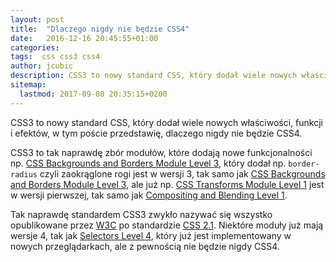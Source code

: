 ```yaml
---
layout: post
title:  "Dlaczego nigdy nie będzie CSS4"
date:   2016-12-16 20:45:55+01:00
categories:
tags:  css css3 css4
author: jcubic
description: CSS3 to nowy standard CSS, który dodał wiele nowych właściwości, funkcji i efektów, w tym poście przedstawię, dlaczego nigdy nie będzie CSS4.
sitemap:
  lastmod: 2017-09-08 20:35:15+0200
---
```


CSS3 to nowy standard CSS, który dodał wiele nowych właściwości, funkcji i efektów,
w tym poście przedstawię, dlaczego nigdy nie będzie CSS4.

<!-- more -->

CSS3 to tak naprawdę zbór modułów, które dodają nowe funkcjonalności np.
[CSS Backgrounds and Borders Module Level 3](https://www.w3.org/TR/css3-background/),
który dodał np. `border-radius` czyli zaokrąglone rogi jest w wersji 3, tak samo jak
[CSS Backgrounds and Borders Module Level 3](https://www.w3.org/TR/css3-background/),
ale już np. [CSS Transforms Module Level 1](https://www.w3.org/TR/css-transforms-1/)
jest w wersji pierwszej, tak samo jak [Compositing and Blending Level 1](https://www.w3.org/TR/compositing/).

Tak naprawdę standardem CSS3 zwykło nazywać się wszystko opublikowane przez [W3C](https://www.w3.org)
po standardzie [CSS 2.1](https://www.w3.org/TR/CSS2/). Niektóre moduły już mają wersje 4, tak jak
[Selectors Level 4](https://www.w3.org/TR/selectors4/), który już jest implementowany w nowych przeglądarkach,
ale z pewnością nie będzie nigdy CSS4.
